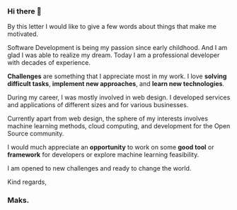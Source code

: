 ### Hi there 👋

By this letter I would like to give a few words about things that make me motivated.

Software Development is being my passion since early childhood. And I am glad I was able to realize my dream. Today I am a professional developer with decades of experience. 

**Challenges** are something that I appreciate most in my work. I love **solving difficult tasks**, **implement new approaches**, and **learn new technologies**.

During my career, I was mostly involved in web design. I developed services and applications of different sizes and for various businesses. 

Currently apart from web design, the sphere of my interests involves machine learning methods, cloud computing, and development for the Open Source community.

I would much appreciate an **opportunity** to work on some **good tool** or **framework** for developers or explore machine learning feasibility.

I am opened to new challenges and ready to change the world.

Kind regards,
### Maks.
